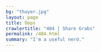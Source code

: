 ```yaml
---
bg: "thayer.jpg"
layout: page
title: Oops
crawlertitle: "404 | Share Grabs"
permalink: /404.html
summary: "I'm a useful nerd."
---
```

